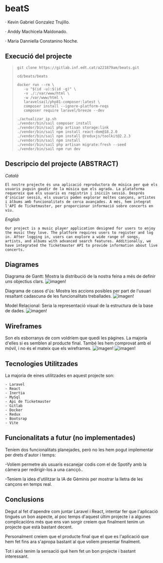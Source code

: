 # beatS
· Kevin Gabriel Gonzalez Trujillo.

· Anddy Machicela Maldonado.

· Maria Danniella Constanino Noche.

## Execució del projecte
>```
>git clone https://gitlab.inf.edt.cat/a221879am/beats.git
>
>cd/beats/beats
>
>docker run --rm \
>    -u "$(id -u):$(id -g)" \
>    -v ./:/var/www/html \
>    -w /var/www/html \
>    laravelsail/php81-composer:latest \
>    composer install --ignore-platform-reqs
>    composer require laravel/breeze --dev
>
>./actualizar_ip.sh
>./vendor/bin/sail composer install
>./vendor/bin/sail php artisan storage:link
>./vendor/bin/sail npm install react-dom@18.2.0
>./vendor/bin/sail npm install @reduxjs/toolkit@2.2.3
>./vendor/bin/sail npm install
>./vendor/bin/sail php artisan migrate:fresh --seed
>./vendor/bin/sail npm run dev
>```

## Descripcio del projecte (ABSTRACT)

 *Català*
```
El nostre projecte és una aplicació reproductora de música per què els usuaris puguin gaudir de la música que els agrada. La plataforma requereix que els usuaris es registrin i iniciïn sessió. Després d'iniciar sessió, els usuaris poden explorar moltes cançons, artistes i àlbums amb funcionalitats de cerca avançades. A més, hem integrat l'API de Ticketmaster, per proporcionar informació sobre concerts en viu.
```

 *English*
```
Our project is a music player application designed for users to enjoy the music they love. The platform requires users to register and log in. After logging in, users can explore a wide range of songs, artists, and albums with advanced search features. Additionally, we have integrated the Ticketmaster API to provide information about live concerts.
```

## Diagrames

Diagrama de Gantt:
Mostra la distribució de la nostra feina a més de definir uns objectius clars.
![imagen!](/doc/capturas/gantt.png)


Diagrama de casos d'ús:
Mostra les accions posibles per part de l'usuari resaltant cadascuna de les funcionalitats treballades.
![imagen!](/doc/capturas/useCases.jpg)


Model Relacional: 
Seria la representació visual de la estructura de la base de dades.
![imagen!](/doc/capturas/beatss.drawio.png)


## Wireframes
Son els esborranys de com voldríem que quedi les pàgines. La majoría d'elles si es semblen al producte final. També les hem comprovat amb el móvil, i no és el mateix que els wireframes.
![imagen!](/doc/capturas/wireframe1.png)
![imagen!](/doc/capturas/wireframe2.png)




## Tecnologies Utilitzades
La majoria de eines utilitzades en aquest projecte son:
```
- Laravel
- React
- Inertia
- MySql
- Api de Ticketmaster
- Gitlab
- Docker
- Redux
- Bootsrap
- Vite
```

## Funcionalitats a futur (no implementades)
Teníem dos funcionalitats planejades, però no les hem pogut implementar per drets d'autor i temps:

-Volíem permetre als usuaris escanejar codis com el de Spotify amb la càmera per redirigir-los a una cancçó..

-Teníem la idea d'utilitzar la IA de Gèminis per mostrar la lletra de les cançons en temps real.

## Conclusions
Degut al fet d'apendre com juntar Laravel i React, intentar fer que l'aplicació tingués un bon aspecte, al poc temps d'aquest últim projecte i a algunes complicacións més que ens van sorgir creiem que finalment tenim un projecte que està bastant decent.

Personalment creiem que el producte final que el que es l'aplicació que hem fet fins ara s'apropa bastant al que volíem presentar finalment.


Tot i aixó tenim la sensació qué hem fet un bon projecte i bastant interessant.